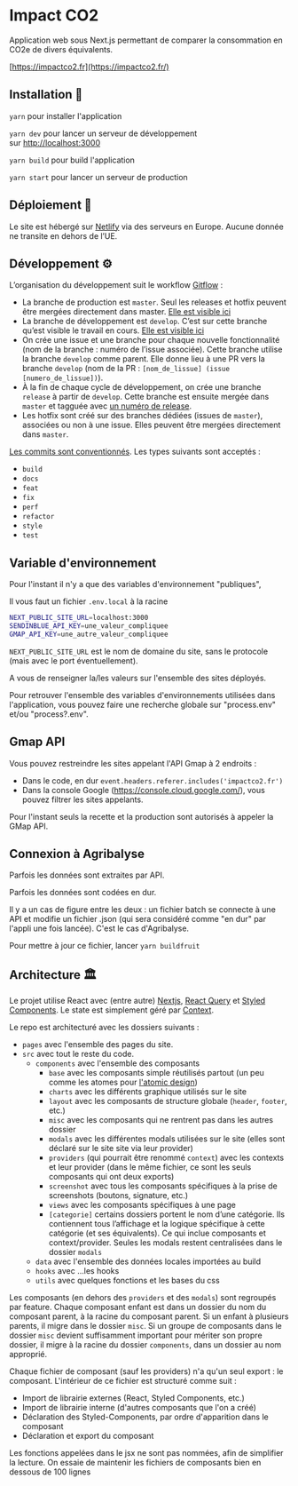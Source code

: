 # Impact CO2

Application web sous Next.js permettant de comparer la consommation en CO2e de divers équivalents.

[https://impactco2.fr](https://impactco2.fr/)

## Installation 💾

`yarn` pour installer l'application

`yarn dev` pour lancer un serveur de développement sur [http://localhost:3000](http://localhost:3000/)

`yarn build` pour build l'application

`yarn start` pour lancer un serveur de production

## Déploiement 🚀

Le site est hébergé sur [Netlify](https://www.netlify.com/) via des serveurs en Europe. Aucune donnée ne transite en dehors de l’UE.

## Développement ⚙️

L’organisation du développement suit le workflow [Gitflow](https://www.atlassian.com/fr/git/tutorials/comparing-workflows/gitflow-workflow) :

- La branche de production est `master`. Seul les releases et hotfix peuvent être mergées directement dans master. [Elle est visible ici](https://impactco2.fr/)
- La branche de développement est `develop`. C’est sur cette branche qu’est visible le travail en cours. [Elle est visible ici](https://develop--impactco2.netlify.app/)
- On crée une issue et une branche pour chaque nouvelle fonctionnalité (nom de la branche : numéro de l’issue associée). Cette branche utilise la branche `develop` comme parent. Elle donne lieu à une PR vers la branche `develop` (nom de la PR : `[nom_de_lissue] (issue [numero_de_lissue])`).
- À la fin de chaque cycle de développement, on crée une branche `release` à partir de `develop`. Cette branche est ensuite mergée dans `master` et tagguée avec [un numéro de release](https://semver.org/).
- Les hotfix sont créé sur des branches dédiées (issues de `master`), associées ou non à une issue. Elles peuvent être mergées directement dans `master`.

[Les commits sont conventionnés](https://www.conventionalcommits.org/en/v1.0.0/). Les types suivants sont acceptés :

- `build`
- `docs`
- `feat`
- `fix`
- `perf`
- `refactor`
- `style`
- `test`

## Variable d'environnement

Pour l'instant il n'y a que des variables d'environnement "publiques",

Il vous faut un fichier `.env.local` à la racine

```bash
NEXT_PUBLIC_SITE_URL=localhost:3000
SENDINBLUE_API_KEY=une_valeur_compliquee
GMAP_API_KEY=une_autre_valeur_compliquee
```

`NEXT_PUBLIC_SITE_URL` est le nom de domaine du site, sans le protocole (mais avec le port éventuellement).

A vous de renseigner la/les valeurs sur l'ensemble des sites déployés.

Pour retrouver l'ensemble des variables d'environnements utilisées dans l'application, vous pouvez faire une recherche globale sur "process.env" et/ou "process?.env".

## Gmap API

Vous pouvez restreindre les sites appelant l'API Gmap à 2 endroits :

 - Dans le code, en dur `event.headers.referer.includes('impactco2.fr')`
 - Dans la console Google (https://console.cloud.google.com/), vous pouvez filtrer les sites appelants.

Pour l'instant seuls la recette et la production sont autorisés à appeler la GMap API.

## Connexion à Agribalyse

Parfois les données sont extraites par API.

Parfois les données sont codées en dur.

Il y a un cas de figure entre les deux : un fichier batch se connecte à une API et modifie un fichier .json (qui sera considéré comme "en dur" par l'appli une fois lancée). C'est le cas d'Agribalyse.

Pour mettre à jour ce fichier, lancer `yarn buildfruit`


## Architecture 🏛️

Le projet utilise React avec (entre autre) [Nextjs](https://nextjs.org/), [React Query](https://tanstack.com/query/v4) et [Styled Components](https://styled-components.com/). Le state est simplement géré par [Context](https://react.dev/learn/passing-data-deeply-with-context).

Le repo est architecturé avec les dossiers suivants :

- `pages` avec l'ensemble des pages du site.
- `src` avec tout le reste du code.
  - `components` avec l'ensemble des composants
    - `base` avec les composants simple réutilisés partout (un peu comme les atomes pour [l'atomic design](https://atomicdesign.bradfrost.com/))
    - `charts` avec les différents graphique utilisés sur le site
    - `layout` avec les composants de structure globale (`header`, `footer`, etc.)
    - `misc` avec les composants qui ne rentrent pas dans les autres dossier
    - `modals` avec les différentes modals utilisées sur le site (elles sont déclaré sur le site site via leur provider)
    - `providers` (qui pourrait être renommé `context`) avec les contexts et leur provider (dans le même fichier, ce sont les seuls composants qui ont deux exports)
    - `screenshot` avec tous les composants spécifiques à la prise de screenshots (boutons, signature, etc.)
    - `views` avec les composants spécifiques à une page
    - `[categorie]` certains dossiers portent le nom d’une catégorie. Ils contiennent tous l’affichage et la logique spécifique à cette catégorie (et ses équivalents). Ce qui inclue composants et context/provider. Seules les modals restent centralisées dans le dossier `modals`
  - `data` avec l'ensemble des données locales importées au build
  - `hooks` avec ...les hooks
  - `utils` avec quelques fonctions et les bases du css

Les composants (en dehors des `providers` et des `modals`) sont regroupés par feature. Chaque composant enfant est dans un dossier du nom du composant parent, à la racine du composant parent. Si un enfant à plusieurs parents, il migre dans le dossier `misc`. Si un groupe de composants dans le dossier `misc` devient suffisamment important pour mériter son propre dossier, il migre à la racine du dossier `components`, dans un dossier au nom approprié.

Chaque fichier de composant (sauf les providers) n'a qu'un seul export : le composant.
L'intérieur de ce fichier est structuré comme suit :

- Import de librairie externes (React, Styled Components, etc.)
- Import de librairie interne (d'autres composants que l'on a créé)
- Déclaration des Styled-Components, par ordre d'apparition dans le composant
- Déclaration et export du composant

Les fonctions appelées dans le jsx ne sont pas nommées, afin de simplifier la lecture. On essaie de maintenir les fichiers de composants bien en dessous de 100 lignes
